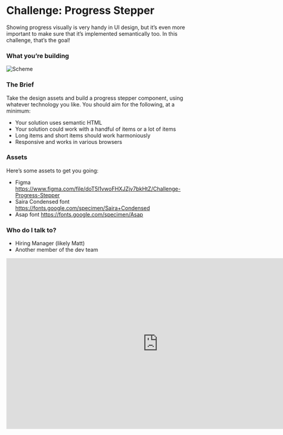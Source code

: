 # Challenge: Progress Stepper #

Showing progress visually is very handy in UI design, but it’s even more important to make sure that it’s implemented semantically too. In this challenge, that’s the goal!

### What you’re building ###

![Scheme](https://piccalilli.imgix.net/images/blog/fecc/challenge-008.jpg)


### The Brief ###

Take the design assets and build a progress stepper component, using whatever technology you like. You should aim for the following, at a minimum:

* Your solution uses semantic HTML
* Your solution could work with a handful of items or a lot of items
* Long items and short items should work harmoniously
* Responsive and works in various browsers

### Assets ###

Here’s some assets to get you going:

* Figma https://www.figma.com/file/doT5l1vwoFHXJZjv7bkHtZ/Challenge-Progress-Stepper
* Saira Condensed font https://fonts.google.com/specimen/Saira+Condensed
* Asap font https://fonts.google.com/specimen/Asap


### Who do I talk to? ###

* Hiring Manager (likely Matt) 
* Another member of the dev team

<iframe style="border: 1px solid rgba(0, 0, 0, 0.1);" width="800" height="450" src="https://www.figma.com/embed?embed_host=share&url=https%3A%2F%2Fwww.figma.com%2Ffile%2FdoT5l1vwoFHXJZjv7bkHtZ%2FChallenge-Progress-Stepper" allowfullscreen></iframe>



